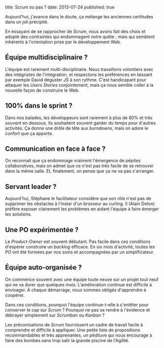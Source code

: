 title: Scrum ou pas ?
date: 2013-07-24
published: true


Aujourd'hui, j'avance dans le doute, ça mélange les anciennes certitudes dans un joli précipité.

En essayant de se rapprocher de *Scrum*, nous avons fait des choix et adopté des contraintes qui endommagent notre quête ; mais qui semblent inhérents à l'orientation prise par le développement Web.

## Équipe multidisciplinaire ?
L'équipe est rarement multi-disciplinaire. Nous travaillons volontiers avec des intégristes de l'intégration, et respectons les préférences en laissant par exemple David déguster *JS* à son rythme. C'est handicapant pour attaquer les *Users Stories* conjointement, mais ça nous semble coller à la nouvelle façon de construire le Web.

## 100% dans le sprint ?
Dans nos balades, les développeurs sont rarement à plus de 80% et très souvent en dessous. Ils souhaitent souvent garder du temps pour d'autres activités. Ça donne une drôle de tête aux *burndowns*, mais on adore le confort que ça apporte.

## Communication en face à face ?
On reconnait que ça endommage vraiment l'émergence de pépites collaboratives, mais on admet que ce n'est pas très facile de se retrouver dans la même salle. Et, finalement, on pense que ça ne va pas s'arranger.

## Servant leader ?
Aujourd'hui, Stéphane le facilitateur considère que son rôle n'est pas de supprimer les obstacles à l'instar d'un brosseur au curling. Il (Alain Delon) préfère exposer clairement les problèmes en aidant l'équipe à faire émerger les solutions.

## Une PO expérimentée ?
Le *Product-Owner* est souvent débutant. Pas facile dans ces conditions d'espérer construire un *backlog* efficace. En six mois d'activité, toutes les *PO* ont été formées par nos soins et accompagnées par un simplificateur.

## Équipe auto-organisée ?
On commence souvent avec une équipe toute neuve sur un projet tout neuf qui ne va durer que quelques mois. L'amélioration continue est difficile à envisager. À chaque démarrage, nous sommes obligés d'apprendre à coopérer.

Dans ces conditions, pourquoi l'équipe continue-t-elle à  	s'entêter pour conserver le cap sur *Scrum* ? Pourquoi ne pas se rendre à l'évidence et débrayer simplement sur *Scrumban* ou *Kanban* ?

Les préconisations de *Scrum* fournissent un cadre de travail facile à comprendre et difficile à appliquer. Une petite liste de propositions recommandables et très apprenantes, un pédiluve qui nous encourage à faire des bombes sans trop salir la grande piscine de l'Agilité.